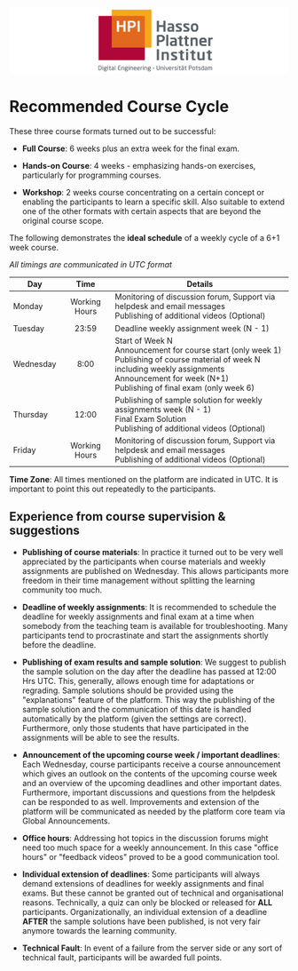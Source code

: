 ![HPI Logo](img/HPI_Logo.png)

# Recommended Course Cycle

These three course formats turned out to be successful:

- **Full Course**: 6 weeks plus an extra week for the final exam. 

- **Hands-on Course**: 4 weeks - emphasizing hands-on exercises, particularly for programming courses.

- **Workshop**: 2 weeks course concentrating on a certain concept or enabling the participants to learn a specific skill. Also suitable to extend one of the other formats with certain aspects that are beyond the original course scope.
 
The following demonstrates the **ideal schedule** of a weekly cycle of a 6+1 week course.


*All timings are communicated in UTC format*
<center>  


  | Day | Time | Details |
  |---|:---:|---|
  | Monday | Working Hours | Monitoring  of discussion forum, Support via helpdesk and email messages <br /> Publishing of additional videos (Optional)|
  | Tuesday | 23:59 | Deadline weekly assignment week (N - 1) |
  | Wednesday | 8:00 | Start of Week N <br /> Announcement for course start (only week 1) <br /> Publishing of course material of week N including weekly assignments <br /> Announcement for week (N+1) <br /> Publishing of final exam (only week 6) |
  | Thursday | 12:00 | Publishing of sample solution for weekly assignments week (N - 1) <br /> Final Exam Solution <br /> Publishing of additional videos (Optional)|
  | Friday | Working Hours | Monitoring  of discussion forum, Support via helpdesk and email messages <br /> Publishing of additional videos (Optional) |  

   </center>


**Time Zone**: All times mentioned on the platform are indicated in UTC. It is important to point this out repeatedly to the participants.
 
## Experience from course supervision & suggestions

- **Publishing of course materials**:
In practice it turned out to be very well appreciated by the participants when course materials and weekly assignments are published on Wednesday. This allows participants more freedom in their time management without splitting the learning community too much.

- **Deadline of weekly assignments**:
It is recommended to schedule the deadline for weekly assignments and final exam at a time when somebody from the teaching team is available for troubleshooting. Many participants tend to procrastinate and start the assignments shortly before the deadline. 

- **Publishing of exam results and sample solution**:
We suggest to publish the sample solution on the day after the deadline has passed at 12:00 Hrs UTC. This, generally, allows enough time for adaptations or regrading.
Sample solutions should be provided using the "explanations" feature of the platform.
This way the publishing of the sample solution and the communication of this date is handled automatically by the platform (given the settings are correct). Furthermore, only those students that have participated in the assignments will be able to see the results.

- **Announcement of the upcoming course week / important deadlines**:
Each Wednesday, course participants receive a course announcement which gives an outlook on the contents of the upcoming course week and an overview of the upcoming deadlines and other important dates. Furthermore, important discussions and questions from the helpdesk can be responded to as well.
Improvements and extension of the platform will be communicated as needed by the platform core team via Global Announcements.

- **Office hours**:
Addressing hot topics in the discussion forums might need too much space for a weekly announcement. In this case "office hours" or "feedback videos" proved to be a good communication tool.

- **Individual extension of deadlines**:
Some participants will always demand extensions of deadlines for weekly assignments and final exams. But these cannot be granted out of technical and organisational reasons. Technically, a quiz can only be blocked or released for **ALL** participants. Organizationally, an individual extension of a deadline **AFTER** the sample solutions have been published, is not very fair anymore towards the learning community. 

- **Technical Fault**: In event of a failure from the server side or any sort of technical fault, participants will be awarded full points.
